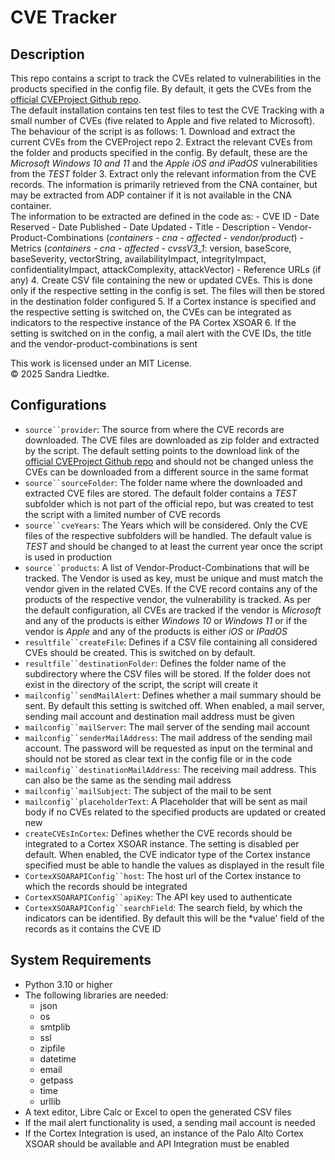 # CVE Tracker

## Description

This repo contains a script to track the CVEs related to vulnerabilities in the products specified in the config file.
By default, it gets the CVEs from the [official CVEProject Github repo](https://github.com/CVEProject/cvelistV5/).<br/>
The default installation contains ten test files to test the CVE Tracking with a small number of CVEs (five related to Apple and five related to Microsoft).
The behaviour of the script is as follows:
    1. Download and extract the current CVEs from the CVEProject repo
    2. Extract the relevant CVEs from the folder and products specified in the config. By default, these are the *Microsoft Windows 10 and 11* and the *Apple iOS and iPadOS* vulnerabilities from the *TEST* folder
    3. Extract only the relevant information from the CVE records. The information is primarily retrieved from the CNA container, but may be extracted from ADP container if it is not available in the CNA container.<br/>
    The information to be extracted are defined in the code as:
         - CVE ID
         - Date Reserved
         - Date Published
         - Date Updated
         - Title
         - Description
         - Vendor-Product-Combinations (*containers - cna - affected - vendor/product*)
         - Metrics (*containers - cna - affected - cvssV3_1*: version, baseScore, baseSeverity, vectorString, availabilityImpact, integrityImpact, confidentialityImpact, attackComplexity, attackVector)
         - Reference URLs (if any)
    4. Create CSV file containing the new or updated CVEs. This is done only if the respective setting in the config is set. The files will then be stored in the destination folder configured
    5. If a Cortex instance is specified and the respective setting is switched on, the CVEs can be integrated as indicators to the respective instance of the PA Cortex XSOAR
    6. If the setting is switched on in the config, a mail alert with the CVE IDs, the title and the vendor-product-combinations is sent

This work is licensed under an MIT License.<br/>
© 2025 Sandra Liedtke.

## Configurations

 - `source``provider`: The source from where the CVE records are downloaded. The CVE files are downloaded as zip folder and extracted by the script. The default setting points to the download link of the [official CVEProject Github repo](https://github.com/CVEProject/cvelistV5/) and should not be changed unless the CVEs can be downloaded from a different source in the same format
 - `source``sourceFolder`: The folder name where the downloaded and extracted CVE files are stored. The default folder contains a *TEST* subfolder which is not part of the official repo, but was created to test the script with a limited number of CVE records
 - `source``cveYears`: The Years which will be considered. Only the CVE files of the respective subfolders will be handled. The default value is *TEST* and should be changed to at least the current year once the script is used in production
 - `source``products`: A list of Vendor-Product-Combinations that will be tracked. The Vendor is used as key, must be unique and must match the vendor given in the related CVEs. If the CVE record contains any of the products of the respective vendor, the vulnerability is tracked. As per the default configuration, all CVEs are tracked if the vendor is *Microsoft* and any of the products is either *Windows 10* or *Windows 11* or if the vendor is *Apple* and any of the products is either *iOS* or *IPadOS*
 - `resultfile``createFile`: Defines if a CSV file containing all considered CVEs should be created. This is switched on by default.
 - `resultfile``destinationFolder`: Defines the folder name of the subdirectory where the CSV files will be stored. If the folder does not exist in the directory of the script, the script will create it
 - `mailconfig``sendMailAlert`: Defines whether a mail summary should be sent. By default this setting is switched off. When enabled, a mail server, sending mail account and destination mail address must be given
 - `mailconfig``mailServer`: The mail server of the sending mail account
 - `mailconfig``senderMailAddress`: The mail address of the sending mail account. The password will be requested as input on the terminal and should not be stored as clear text in the config file or in the code
 - `mailconfig``destinationMailAddress`: The receiving mail address. This can also be the same as the sending mail address
 - `mailconfig``mailSubject`: The subject of the mail to be sent
 - `mailconfig``placeholderText`: A Placeholder that will be sent as mail body if no CVEs related to the specified products are updated or created new
 - `createCVEsInCortex`: Defines whether the CVE records should be integrated to a Cortex XSOAR instance. The setting is disabled per default. When enabled, the CVE indicator type of the Cortex instance specified must be able to handle the values as displayed in the result file
 - `CortexXSOARAPIConfig``host`: The host url of the Cortex instance to which the records should be integrated
 - `CortexXSOARAPIConfig``apiKey`: The API key used to authenticate
 - `CortexXSOARAPIConfig``searchField`: The search field, by which the indicators can be identified. By default this will be the *value' field of the records as it contains the CVE ID

## System Requirements

 - Python 3.10 or higher
 - The following libraries are needed:
     - json
     - os
     - smtplib
     - ssl
     - zipfile
     - datetime
     - email
     - getpass
     - time
     - urllib
 - A text editor, Libre Calc or Excel to open the generated CSV files
 - If the mail alert functionality is used, a sending mail account is needed
 - If the Cortex Integration is used, an instance of the Palo Alto Cortex XSOAR should be available and API Integration must be enabled
